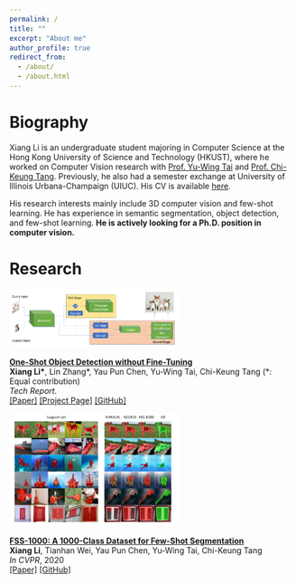 ```yaml
---
permalink: /
title: ""
excerpt: "About me"
author_profile: true
redirect_from: 
  - /about/
  - /about.html
---
```


<base target="_blank">

Biography
======
Xiang Li is an undergraduate student majoring in Computer Science 
at the Hong Kong University of Science and Technology (HKUST), 
where he worked on Computer Vision research with 
[Prof. Yu-Wing Tai](https://scholar.google.com/citations?user=nFhLmFkAAAAJ) 
and [Prof. Chi-Keung Tang](https://scholar.google.com/citations?user=EWfpM74AAAAJ). 
Previously, he also had a semester exchange at University of Illinois 
Urbana-Champaign (UIUC). His CV is available [here](files/cv_xiang.pdf).  

His research interests mainly include 3D computer vision and few-shot
 learning. He has experience in semantic segmentation, object detection, and
  few-shot learning. **He is actively looking for a Ph.D. position in computer
   vision.**

Research
======

<div class="publication media">
  <img src="\images\papers\oneshot\overview.png"
     alt="Figure in Oneshot paper"
     class="publogo img-fluid float-left rounded g" width="300" a=""
     />

  <div class="media-body">
    <p><strong><a href="https://arxiv.org/abs/2005.03819" target="_blank">
    One-Shot Object Detection without Fine-Tuning</a></strong>
    <!-- <span class="badge badge-danger">New!</span> -->
    <br>
    <b>Xiang Li*</b>, Lin Zhang*, Yau Pun Chen, Yu-Wing Tai, Chi-Keung Tang (*: Equal contribution) <br>
    <em>Tech Report.</em> <br>
    <span class="links">
    <a href="https://arxiv.org/abs/2005.03819" target="_blank">[Paper]</a>
    <a href="https://ryanxli.github.io/oneshot" target="_blank">[Project Page]</a>
    <a href="https://github.com/RyanXLi/OneshotDet" target="_blank">[GitHub]</a>
    </span> </p>
  </div>
</div>


<div class="publication media">
<img src="\images\papers\fss\result.jpg"
     alt="Figure in FSS paper"
     class="publogo img-fluid float-left rounded g" width="300" a=""
     />

  <div class="media-body">
    <p><strong><a href="https://openaccess.thecvf.com/content_CVPR_2020/papers/Li_FSS
    -1000_A_1000-Class_Dataset_for_Few-Shot_Segmentation_CVPR_2020_paper.pdf" target="_blank">
    FSS-1000: A 1000-Class Dataset for Few-Shot Segmentation</a></strong>
    <br>
    <b>Xiang Li</b>, Tianhan Wei, Yau Pun Chen, Yu-Wing Tai, Chi-Keung Tang <br>
    <em>In CVPR</em>, 2020 <br>
    <span class="links">
    <a href="https://openaccess.thecvf.com/content_CVPR_2020/papers/Li_FSS
    -1000_A_1000-Class_Dataset_for_Few-Shot_Segmentation_CVPR_2020_paper.pdf
    " target="_blank">[Paper]</a>
    <a href="https://github.com/HKUSTCV/FSS-1000" target="_blank">[GitHub]</a>
    </span> </p>
  </div>
</div>
